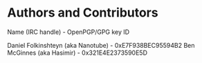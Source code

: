Authors and Contributors
========================

Name (IRC handle) - OpenPGP/GPG key ID

Daniel Folkinshteyn (aka Nanotube) - 0xE7F938BEC95594B2
Ben McGinnes (aka Hasimir) - 0x321E4E2373590E5D
